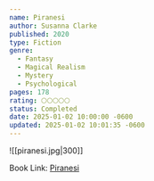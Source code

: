 ```yaml
---
name: Piranesi
author: Susanna Clarke
published: 2020
type: Fiction
genre:
  - Fantasy
  - Magical Realism
  - Mystery
  - Psychological
pages: 178
rating: 🌕🌕🌕🌕🌕
status: Completed
date: 2025-01-02 10:00:00 -0600
updated: 2025-01-02 10:01:35 -0600
---
```


![[piranesi.jpg|300]]

Book Link: [Piranesi](https://www.goodreads.com/book/show/50202953-piranesi)
